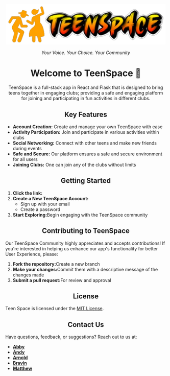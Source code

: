  <div align="center" font-family: 'Dancing Script', cursive; #3498db;>
  <img src="logoz.png" alt="Teen Space Logo" width="500">
  <br>
      <p letter-spacing="2px">
        <i>Your Voice. Your Choice. Your Community</i>
      </p>
</div>
    
<b><h1 align="center">Welcome to TeenSpace 🌟</h1></b>
<p align="center">
TeenSpace is a full-stack app in React and Flask that is designed to bring teens together in engaging clubs; providing a safe and engaging platform for joining and participating in fun activities in different clubs.
</p>

<div>
    <h2 align="center">Key Features</h2>
    <ul>
      <li><b>Account Creation:</b> Create and manage your own TeenSpace with ease</li>
      <li><b>Activity Participation:</b> Join and participate in various activities within clubs</li>
      <li><b>Social Networking:</b> Connect with other teens and make new friends during events</li>
      <li><b>Safe and Secure:</b> Our platform ensures a safe and secure environment for all users</li>
      <li><b>Joining Clubs:</b> One can join any of the clubs without limits</li>
    </ul>
</div>

<div>
  <b><h2 align="center">Getting Started</h2></b>
  <ol>
    <li><b>Click the link:</b></li>
    <li><b>Create a New TeenSpace Account:</b>
      <ul>
        <li>Sign up with your email</li>
        <li>Create a password</li>
      </ul>
    </li>
    <li><b>Start Exploring:</b>Begin engaging with the TeenSpace community</li>
  </ol>
</div>

<div>
  <b><h2 align="center">Contributing to TeenSpace</h2></b>
    Our TeenSpace Community highly appreciates and accepts contributions! If you're interested in helping us enhance 
    our app's functionality for better User Experience, please:
        <ol>
          <li><b>Fork the repository:</b>Create a new branch</li>
          <li><b>Make your changes:</b>Commit them with a descriptive message of the changes made</li>
          <li><b>Submit a pull request:</b>For review and approval</li>
        </ol>
</div>

**<h2 align="center">License</h2>**
Teen Space is licensed under the [MIT License](https://opensource.org/licenses/MIT).

**<h2 align="center">Contact Us</h2>**
Have questions, feedback, or suggestions? Reach out to us at:
* [**Abby**](mailto:sarahabby541@gmail.com)
* [**Andy**](mailto:sarahabby541@gmail.com)
* [**Arnold**](mailto:sarahabby541@gmail.com)
* [**Bravin**](mailto:bravink599@gmail.com)
* [**Matthew**](mailto:sarahabby541@gmail.com) 
